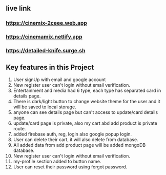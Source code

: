 ## live link

### https://cinemix-2ceee.web.app

### https://cinemamix.netlify.app

### https://detailed-knife.surge.sh

## Key features in this Project

1. User signUp with email and google account
2. New register user can't login without email verification.
3. Entertainment and media had 6 type, each type has
   separated card in details page.
4. There is dark/light button to change website theme for the user and it will be saved to local storage.
5. anyone can see details page but can't access to
   update/card details page.
6. update/card page is private, also my cart abd add product is
   private route.
7. added firebase auth, reg, login also google popup login.
8. User can delete their cart, it will also delete from database.
9. All added data from add product page will be added mongoDB database.
10. New register user can't login without email verification.
11. my-profile section added to button name.
12. User can reset their password using forgot password.
